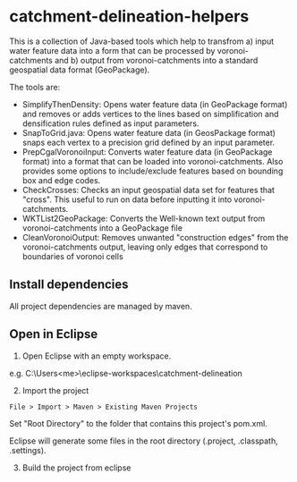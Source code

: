 # catchment-delineation-helpers

This is a collection of Java-based tools which help to transfrom a) input water feature
data into a form that can be processed by voronoi-catchments and b) output from 
voronoi-catchments into a standard geospatial data format (GeoPackage).

The tools are:

* SimplifyThenDensity: Opens water feature data (in GeoPackage format) and removes or adds vertices
  to the lines based on simplification and densification rules defined as input parameters.
* SnapToGrid.java: Opens water feature data (in GeosPackage format) snaps each vertex to a precision
  grid defined by an input parameter.
* PrepCgalVoronoiInput: Converts water feature data (in GeoPackage format) into a format that can be 
  loaded into voronoi-catchments.  Also provides some options to include/exclude features based on
  bounding box and edge codes.
* CheckCrosses: Checks an input geospatial data set for features that "cross".  This useful to run on
  data before inputting it into voronoi-catchments.
* WKTList2GeoPackage: Converts the Well-known text output from voronoi-catchments into a GeoPackage file
* CleanVoronoiOutput: Removes unwanted "construction edges" from the voronoi-catchments output, leaving
  only edges that correspond to boundaries of voronoi cells

## Install dependencies

All project dependencies are managed by maven.

## Open in Eclipse

1. Open Eclipse with an empty workspace.

  e.g. C:\Users\<me>\eclipse-workspaces\catchment-delineation

2. Import the project

```
File > Import > Maven > Existing Maven Projects
```

Set "Root Directory" to the folder that contains this project's pom.xml.

Eclipse will generate some files in the root directory 
(.project, .classpath, .settings).

3. Build the project from eclipse